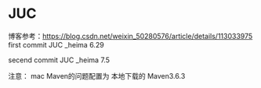 # JUC

博客参考：https://blog.csdn.net/weixin_50280576/article/details/113033975
first commit JUC _heima 6.29

secend commit JUC _heima 7.5

注意：
mac Maven的问题配置为 本地下载的 Maven3.6.3 
